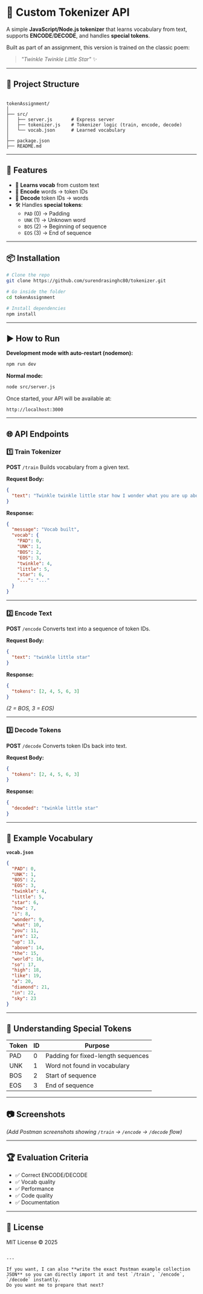 # 🌟 Custom Tokenizer API

A simple **JavaScript/Node.js tokenizer** that learns vocabulary from text, supports **ENCODE**/**DECODE**, and handles **special tokens**.

Built as part of an assignment, this version is trained on the classic poem:

> _"Twinkle Twinkle Little Star"_ ✨

---

## 📂 Project Structure

```

tokenAssignment/
│
├── src/
│   ├── server.js       # Express server
│   ├── tokenizer.js    # Tokenizer logic (train, encode, decode)
│   └── vocab.json      # Learned vocabulary
│
├── package.json
├── README.md

```

---

## 🚀 Features

- 📖 **Learns vocab** from custom text
- 🔄 **Encode** words → token IDs
- 🔄 **Decode** token IDs → words
- 🛠 Handles **special tokens**:
  - `PAD` (0) → Padding
  - `UNK` (1) → Unknown word
  - `BOS` (2) → Beginning of sequence
  - `EOS` (3) → End of sequence

---

## 📦 Installation

```bash
# Clone the repo
git clone https://github.com/surendrasinghc80/tokenizer.git

# Go inside the folder
cd tokenAssignment

# Install dependencies
npm install
```

---

## ▶️ How to Run

**Development mode with auto-restart (nodemon):**

```bash
npm run dev
```

**Normal mode:**

```bash
node src/server.js
```

Once started, your API will be available at:

```
http://localhost:3000
```

---

## 🌐 API Endpoints

### **1️⃣ Train Tokenizer**

**POST** `/train`
Builds vocabulary from a given text.

**Request Body:**

```json
{
  "text": "Twinkle twinkle little star how I wonder what you are up above the world so high like a diamond in the sky"
}
```

**Response:**

```json
{
  "message": "Vocab built",
  "vocab": {
    "PAD": 0,
    "UNK": 1,
    "BOS": 2,
    "EOS": 3,
    "twinkle": 4,
    "little": 5,
    "star": 6,
    "...": "..."
  }
}
```

---

### **2️⃣ Encode Text**

**POST** `/encode`
Converts text into a sequence of token IDs.

**Request Body:**

```json
{
  "text": "twinkle little star"
}
```

**Response:**

```json
{
  "tokens": [2, 4, 5, 6, 3]
}
```

_(2 = BOS, 3 = EOS)_

---

### **3️⃣ Decode Tokens**

**POST** `/decode`
Converts token IDs back into text.

**Request Body:**

```json
{
  "tokens": [2, 4, 5, 6, 3]
}
```

**Response:**

```json
{
  "decoded": "twinkle little star"
}
```

---

## 📜 Example Vocabulary

**`vocab.json`**

```json
{
  "PAD": 0,
  "UNK": 1,
  "BOS": 2,
  "EOS": 3,
  "twinkle": 4,
  "little": 5,
  "star": 6,
  "how": 7,
  "i": 8,
  "wonder": 9,
  "what": 10,
  "you": 11,
  "are": 12,
  "up": 13,
  "above": 14,
  "the": 15,
  "world": 16,
  "so": 17,
  "high": 18,
  "like": 19,
  "a": 20,
  "diamond": 21,
  "in": 22,
  "sky": 23
}
```

---

## 🧠 Understanding Special Tokens

| Token | ID  | Purpose                            |
| ----- | --- | ---------------------------------- |
| PAD   | 0   | Padding for fixed-length sequences |
| UNK   | 1   | Word not found in vocabulary       |
| BOS   | 2   | Start of sequence                  |
| EOS   | 3   | End of sequence                    |

---

## 📷 Screenshots

_(Add Postman screenshots showing `/train` → `/encode` → `/decode` flow)_

---

## 🏆 Evaluation Criteria

- ✅ Correct ENCODE/DECODE
- ✅ Vocab quality
- ✅ Performance
- ✅ Code quality
- ✅ Documentation

---

## 📄 License

MIT License © 2025

```

---

If you want, I can also **write the exact Postman example collection JSON** so you can directly import it and test `/train`, `/encode`, `/decode` instantly.
Do you want me to prepare that next?
```
